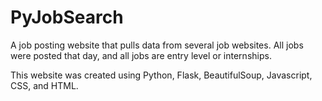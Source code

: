 # PyJobSearch

A job posting website that pulls data from several job websites. All jobs were posted that day, and all jobs are entry level or internships. 

This website was created using Python, Flask, BeautifulSoup, Javascript, CSS, and HTML.
